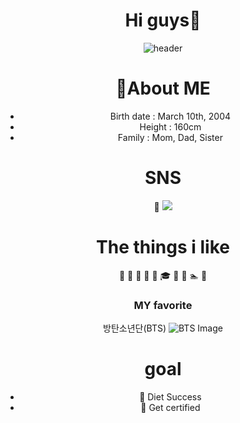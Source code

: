 <div align="center">
 
# Hi guys👋

<!--
**chaengni/chaengni** is a ✨ _special_ ✨ repository because its `README.md` (this file) appears on your GitHub profile.

Here are some ideas to get you started:

- 🔭 I’m currently working on ...
- 🌱 I’m currently learning ...
- 👯 I’m looking to collaborate on ...
- 🤔 I’m looking for help with ...
- 💬 Ask me about ...
- 📫 How to reach me: ...
- 😄 Pronouns: ...
- ⚡ Fun fact: ...
-->

![header](https://capsule-render.vercel.app/api?type=waving&color=ee5d6c&text=)

# :crown:About ME
- Birth date : March 10th, 2004
- Height : 160cm
- Family : Mom, Dad, Sister
# SNS
 :rose: <img src="https://img.shields.io/badge/instagram-E4405F?style=flat-square&logo=instagram&logoColor=white"/>

# The things i like
 :strawberry:
 :apple:
 :icecream:
 :santa:
:gift:
:mortar_board:
:gift_heart:
:christmas_tree:
:swimmer:
:ski:

### MY favorite
방탄소년단(BTS)
![BTS Image](https://pbs.twimg.com/media/GAlbFyTaoAATxDN?format=jpg&name=small)
  
# goal
- :muscle: Diet Success
- :page_with_curl: Get certified
